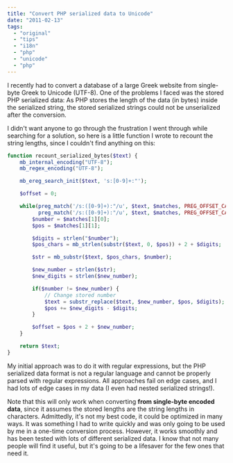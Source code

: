 ```yaml
---
title: "Convert PHP serialized data to Unicode"
date: "2011-02-13"
tags:
  - "original"
  - "tips"
  - "i18n"
  - "php"
  - "unicode"
  - "php"
---
```


I recently had to convert a database of a large Greek website from single-byte Greek to Unicode (UTF-8).
One of the problems I faced was the stored PHP serialized data: As PHP stores the length of the data (in bytes) inside the serialized string, the stored serialized strings could not be unserialized after the conversion.

I didn't want anyone to go through the frustration I went through while searching for a solution, so here is a little function I wrote to recount the string lengths, since I couldn't find anything on this:

```php
function recount_serialized_bytes($text) {
	mb_internal_encoding("UTF-8");
	mb_regex_encoding("UTF-8");

	mb_ereg_search_init($text, 's:[0-9]+:"');

	$offset = 0;

	while(preg_match('/s:([0-9]+):"/u', $text, $matches, PREG_OFFSET_CAPTURE, $offset) ||
		  preg_match('/s:([0-9]+):"/u', $text, $matches, PREG_OFFSET_CAPTURE, ++$offset)) {
		$number = $matches[1][0];
		$pos = $matches[1][1];

		$digits = strlen("$number");
		$pos_chars = mb_strlen(substr($text, 0, $pos)) + 2 + $digits;

		$str = mb_substr($text, $pos_chars, $number);

		$new_number = strlen($str);
		$new_digits = strlen($new_number);

		if($number != $new_number) {
			// Change stored number
			$text = substr_replace($text, $new_number, $pos, $digits);
			$pos += $new_digits - $digits;
		}

		$offset = $pos + 2 + $new_number;
	}

	return $text;
}
```

My initial approach was to do it with regular expressions, but the PHP serialized data format is not a regular language and cannot be properly parsed with regular expressions. All approaches fail on edge cases, and I had lots of edge cases in my data (I even had nested serialized strings!).

Note that this will only work when converting **from single-byte encoded data**, since it assumes the stored lengths are the string lengths in characters. Admittedly, it's not my best code, it could be optimized in many ways. It was something I had to write quickly and was only going to be used by me in a one-time conversion process. However, it works smoothly and has been tested with lots of different serialized data. I know that not many people will find it useful, but it's going to be a lifesaver for the few ones that need it.
